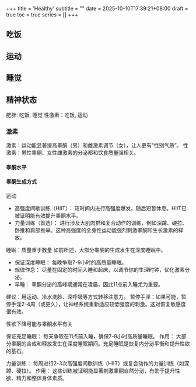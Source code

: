 +++
title = 'Healthy'
subtitle = ""
date = 2025-10-10T17:39:21+08:00
draft = true
toc = true
series = []
+++



## 吃饭 

## 运动 

## 睡觉

## 精神状态

肥胖: 吃饭, 睡觉
性激素：吃饭, 运动

### 激素 
激素：运动能显著提高睾酮（男）和雌激素调节（女），让人更有“性别气质”。
性激素：男性睾酮、女性雌激素的分泌都和饮食质量强相关。

#### 睾酮水平

#### 睾酮生成方式

运动
- 高强度间歇训练（HIIT）： 短时间内进行高强度爆发，随后短暂休息。HIIT已被证明能有效提升睾酮水平。
- 力量训练（首选）： 进行涉及大肌肉群和复合动作的训练，例如深蹲、硬拉、卧推和肩部推举。这种高强度的全身性运动能强烈刺激睾酮和生长激素的释放。

睡眠：质量重于数量
如前所述，大部分睾酮的生成发生在深度睡眠中。
- 保证深度睡眠： 每晚争取7-9小时的高质量睡眠。
- 规律作息： 尽量在固定的时间入睡和起床，以调节你的生理时钟，优化激素分泌。
- 早睡： 睾酮分泌的高峰期通常在凌晨，因此11点前入睡尤为重要。






建议：用运动、冷水洗脸、深呼吸等方式转移注意力。
暂停手淫：如果可能，暂停手淫2-4周（或更久），让神经系统重新适应较低强度的刺激。这对恢复敏感度很有效。


性欲下降可能与睾酮水平有关

保证充足睡眠： 每天争取在11点前入睡，确保7-9小时高质量睡眠。
作用： 大部分睾酮的合成和释放发生在深度睡眠期间。充足睡眠是恢复内分泌平衡和提升性欲的基石。

力量训练： 每周进行2-3次高强度间歇训练（HIIT）或复合动作的力量训练（如深蹲、硬拉）。
作用： 这些训练被证明能显著刺激睾酮自然分泌，有助于提升性欲、精力和整体身体素质。

